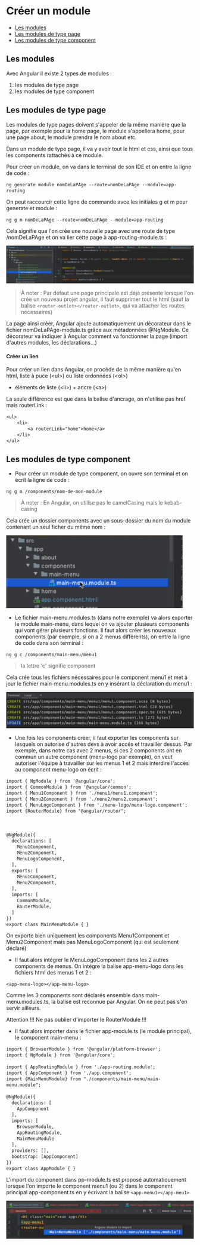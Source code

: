 # Créer un module

* [Les modules](#les-modules)
* [Les modules de type page](#les-modules-de-type-page)
* [Les modules de type component](#les-modules-de-type-component)

## Les modules

Avec Angular il existe 2 types de modules :

1. les modules de type page
2. les modules de type component

## Les modules de type page

Les modules de type pages doivent s'appeler de la même manière que la page, par exemple pour la home page, le module s'appellera
home, pour une page about, le module prendra le nom about etc.

Dans un module de type page, il va y avoir tout le html et css, ainsi que tous les components rattachés à ce module.

Pour créer un module, on va dans le terminal de son IDE et on entre la ligne de code :

```
ng generate module nomDeLaPAge --route=nomDeLaPAge --module=app-routing
```

On peut raccourcir cette ligne de commande avce les initiales g et m pour generate et module :

```
ng g m nomDeLaPAge --route=nomDeLaPAge --module=app-routing
```

Cela signifie que l'on crée une nouvelle page avec une route de type /nomDeLaPAge et on va lier cette page à app-routing-module.ts :
 
![route new page](img/route%20page.PNG)

> À noter : Par défaut une page principale est déjà présente lorsque l'on crée un nouveau projet angular, il faut supprimer tout
> le html (sauf la balise `<router-outlet></router-outlet>`, qui va attacher les routes nécessaires)

La page ainsi créer, Angular ajoute automatiquement un décorateur dans le fichier nomDeLaPAge-module.ts grâce aux métadonnées
@NgModule. Ce décorateur va indiquer à Angular comment va fonctionner la page (import d'autres modules, les déclarations...)

#### Créer un lien

Pour créer un lien dans Angular, on procède de la même manière qu'en html, liste à puce (\<ul>) ou liste ordonnées (\<ol>)
+ éléments de liste (\<li>) + ancre (\<a>)

La seule différence est que dans la balise d'ancrage, on n'utilise pas href mais routerLink :

```angular2html
<ul>
    <li>
        <a routerLink="home">home</a>
    </li>
</ul>
```

## Les modules de type component

* Pour créer un module de type component, on ouvre son terminal et on écrit la ligne de code :

```
ng g m /components/nom-de-mon-module
```

> À noter : En Angular, on utilise pas le camelCasing mais le kebab-casing

Cela crée un dossier components avec un sous-dossier du nom du module contenant un seul ficher du même nom :

![component module](img/component%20module.PNG)

* Le fichier main-menu.modules.ts (dans notre exemple) va alors exporter le module main-menu, dans lequel on va ajouter plusieurs
components qui vont gérer plusieurs fonctions. Il faut alors créer les nouveaux components (par exemple, si on a 2 menus différents),
on entre la ligne de code dans son terminal :

```
ng g c /components/main-menu/menu1
```

> la lettre 'c' signifie component

Cela crée tous les fichiers nécessaires pour le component menu1 et met à jour le fichier main-menu.modules.ts en y insérant
la déclaration du menu1 :

![components](img/sous%20modules%20components.PNG)

* Une fois les components créer, il faut exporter les components sur lesquels on autorise d'autres devs à avoir accés et 
travailler dessus. Par exemple, dans notre cas avec 2 menus, si ces 2 components ont en commun un autre component (menu-logo
par exemple), on veut autoriser l'équipe à travailler sur les menus 1 et 2 mais interdire l'accès au component menu-logo
on écrit :

```
import { NgModule } from '@angular/core';
import { CommonModule } from '@angular/common';
import { Menu1Component } from './menu1/menu1.component';
import { Menu2Component } from './menu2/menu2.component';
import { MenuLogoComponent } from './menu-logo/menu-logo.component';
import {RouterModule} from "@angular/router";



@NgModule({
  declarations: [
    Menu1Component,
    Menu2Component,
    MenuLogoComponent,
  ],
  exports: [
    Menu1Component,
    Menu2Component,
  ],
  imports: [
    CommonModule,
    RouterModule,
  ]
})
export class MainMenuModule { }
```

On exporte bien uniquement les components Menu1Component et Menu2Component mais pas MenuLogoComponent (qui est seulement
déclaré)

* Il faut alors intégrer le MenuLogoComponent dans les 2 autres components de menus. On intègre la balise app-menu-logo
 dans les fichiers html des menus 1 et 2 :

```
<app-menu-logo></app-menu-logo>
```

Comme les 3 components sont déclarés ensemble dans main-menu.modules.ts, la balise est reconnue par Angular. On  ne peut pas s'en
servir ailleurs.

Attention !!! Ne pas oublier d'importer le RouterModule !!!

* Il faut alors importer dans le fichier app-module.ts (le module principal), le component main-menu :

```
import { BrowserModule } from '@angular/platform-browser';
import { NgModule } from '@angular/core';

import { AppRoutingModule } from './app-routing.module';
import { AppComponent } from './app.component';
import {MainMenuModule} from "./components/main-menu/main-menu.module";

@NgModule({
  declarations: [
    AppComponent
  ],
  imports: [
    BrowserModule,
    AppRoutingModule,
    MainMenuModule
  ],
  providers: [],
  bootstrap: [AppComponent]
})
export class AppModule { }
```

L'import du component dans pp-module.ts est proposé automatiquement lorsque l'on importe le component menu1 (ou 2) dans le
component principal app-component.ts en y écrivant la balise ``<app-menu1></app-meu1>``

![import components](img/import%20components.PNG)
